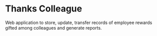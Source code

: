 # Thanks Colleague

Web application to store, update, transfer records of employee rewards gifted among colleagues and generate reports.


